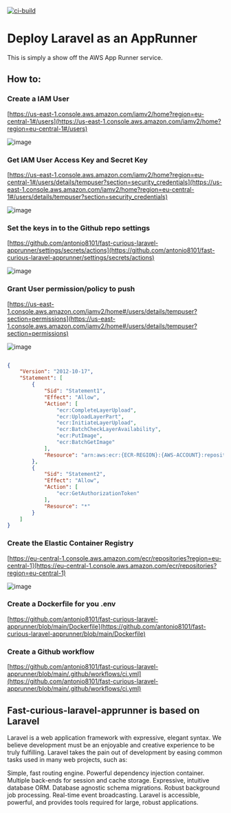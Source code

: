 [![ci-build](https://github.com/antonio8101/fast-curious-laravel-apprunner/actions/workflows/ci.yml/badge.svg)](https://github.com/antonio8101/fast-curious-laravel-apprunner/actions/workflows/ci.yml)

# Deploy Laravel as an AppRunner

This is simply a show off the AWS App Runner service. 

## How to:

### Create a IAM User
[https://us-east-1.console.aws.amazon.com/iamv2/home?region=eu-central-1#/users](https://us-east-1.console.aws.amazon.com/iamv2/home?region=eu-central-1#/users)

![image](https://github.com/antonio8101/fast-curious-laravel-apprunner/assets/300245/fbd2fb77-d7e5-4cb7-bfe1-19828d4c3bbd)

### Get IAM User Access Key and Secret Key

[https://us-east-1.console.aws.amazon.com/iamv2/home?region=eu-central-1#/users/details/tempuser?section=security_credentials](https://us-east-1.console.aws.amazon.com/iamv2/home?region=eu-central-1#/users/details/tempuser?section=security_credentials)

![image](https://github.com/antonio8101/fast-curious-laravel-apprunner/assets/300245/467694dc-8323-4faf-9ff0-77e2138fec5d)

### Set the keys in to the Github repo settings

[https://github.com/antonio8101/fast-curious-laravel-apprunner/settings/secrets/actions](https://github.com/antonio8101/fast-curious-laravel-apprunner/settings/secrets/actions)

![image](https://github.com/antonio8101/fast-curious-laravel-apprunner/assets/300245/9376d6bd-cde8-429e-9438-d3557d0d4bf1)

### Grant User permission/policy to push
[https://us-east-1.console.aws.amazon.com/iamv2/home#/users/details/tempuser?section=permissions](https://us-east-1.console.aws.amazon.com/iamv2/home#/users/details/tempuser?section=permissions)

![image](https://github.com/antonio8101/fast-curious-laravel-apprunner/assets/300245/5a44ddf6-2cff-46e7-8b15-a9c303c0c002)

```json

{
	"Version": "2012-10-17",
	"Statement": [
		{
			"Sid": "Statement1",
			"Effect": "Allow",
			"Action": [
				"ecr:CompleteLayerUpload",
				"ecr:UploadLayerPart",
				"ecr:InitiateLayerUpload",
				"ecr:BatchCheckLayerAvailability",
				"ecr:PutImage",
				"ecr:BatchGetImage"
			],
			"Resource": "arn:aws:ecr:{ECR-REGION}:{AWS-ACCOUNT}:repository/{REPO-NAME}"
		},
		{
			"Sid": "Statement2",
			"Effect": "Allow",
			"Action": [
				"ecr:GetAuthorizationToken"
			],
			"Resource": "*"
		}
	]
}

```

### Create the Elastic Container Registry

[https://eu-central-1.console.aws.amazon.com/ecr/repositories?region=eu-central-1](https://eu-central-1.console.aws.amazon.com/ecr/repositories?region=eu-central-1)

![image](https://github.com/antonio8101/fast-curious-laravel-apprunner/assets/300245/fec43086-e206-4037-a75b-fa142a0057f9)

### Create a Dockerfile for you .env

[https://github.com/antonio8101/fast-curious-laravel-apprunner/blob/main/Dockerfile](https://github.com/antonio8101/fast-curious-laravel-apprunner/blob/main/Dockerfile)

### Create a Github workflow

[https://github.com/antonio8101/fast-curious-laravel-apprunner/blob/main/.github/workflows/ci.yml](https://github.com/antonio8101/fast-curious-laravel-apprunner/blob/main/.github/workflows/ci.yml)

## Fast-curious-laravel-apprunner is based on Laravel

Laravel is a web application framework with expressive, elegant syntax. We believe development must be an enjoyable and creative experience to be truly fulfilling. Laravel takes the pain out of development by easing common tasks used in many web projects, such as:

Simple, fast routing engine.
Powerful dependency injection container.
Multiple back-ends for session and cache storage.
Expressive, intuitive database ORM.
Database agnostic schema migrations.
Robust background job processing.
Real-time event broadcasting.
Laravel is accessible, powerful, and provides tools required for large, robust applications.
